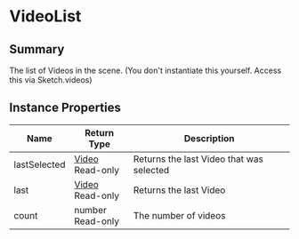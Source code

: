 
# VideoList

## Summary
The list of Videos in the scene. (You don't instantiate this yourself. Access this via Sketch.videos)


## Instance Properties

<table data-full-width="false">
<thead><tr><th>Name</th><th>Return Type</th><th>Description</th></tr></thead>
<tbody>
<tr><td>lastSelected</td><td><a href="video.md">Video</a><br>Read-only</td><td>Returns the last Video that was selected</td></tr>
<tr><td>last</td><td><a href="video.md">Video</a><br>Read-only</td><td>Returns the last Video</td></tr>
<tr><td>count</td><td>number<br>Read-only</td><td>The number of videos</td></tr>
</tbody></table>




